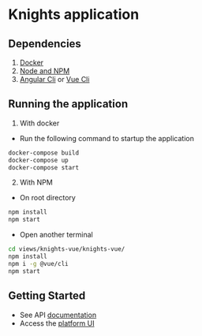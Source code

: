 # Knights application

## Dependencies

1. [Docker](https://docs.docker.com/)
2. [Node and NPM](https://nodejs.org/en/)
3. [Angular Cli](https://www.npmjs.com/package/@angular/cli) or [Vue Cli](https://cli.vuejs.org/guide/installation.html)


## Running the application

1. With docker
- Run the following command to startup the application

```bash
docker-compose build
docker-compose up
docker-compose start
```

2. With NPM
- On root directory
```bash
npm install
npm start
```
- Open another terminal
```bash
cd views/knights-vue/knights-vue/
npm install
npm i -g @vue/cli
npm start
```

## Getting Started
- See API [documentation](http://localhost:3000/api-docs)
- Access the [platform UI](http://localhost:8080)
